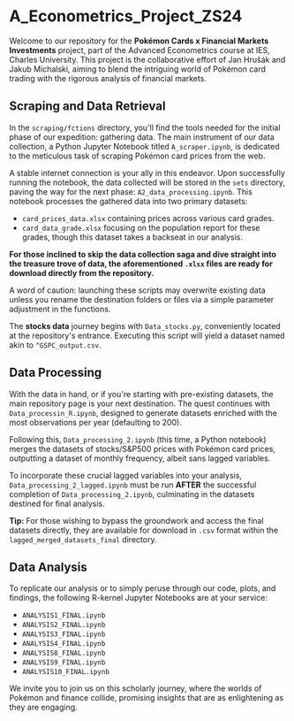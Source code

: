 # A_Econometrics_Project_ZS24

Welcome to our repository for the **Pokémon Cards x Financial Markets Investments** project, part of the Advanced Econometrics course at IES, Charles University. This project is the collaborative effort of Jan Hrušák and Jakub Michalski, aiming to blend the intriguing world of Pokémon card trading with the rigorous analysis of financial markets.

## Scraping and Data Retrieval

In the `scraping/fctions` directory, you'll find the tools needed for the initial phase of our expedition: gathering data. The main instrument of our data collection, a Python Jupyter Notebook titled `A_scraper.ipynb`, is dedicated to the meticulous task of scraping Pokémon card prices from the web.

A stable internet connection is your ally in this endeavor. Upon successfully running the notebook, the data collected will be stored in the `sets` directory, paving the way for the next phase: `A2_data_processing.ipynb`. This notebook processes the gathered data into two primary datasets:
- `card_prices_data.xlsx` containing prices across various card grades.
- `card_data_grade.xlsx` focusing on the population report for these grades, though this dataset takes a backseat in our analysis.

**For those inclined to skip the data collection saga and dive straight into the treasure trove of data, the aforementioned `.xlsx` files are ready for download directly from the repository.**

A word of caution: launching these scripts may overwrite existing data unless you rename the destination folders or files via a simple parameter adjustment in the functions.

The **stocks data** journey begins with `Data_stocks.py`, conveniently located at the repository's entrance. Executing this script will yield a dataset named akin to `^GSPC_output.csv`.

## Data Processing

With the data in hand, or if you're starting with pre-existing datasets, the main repository page is your next destination. The quest continues with `Data_processin_R.ipynb`, designed to generate datasets enriched with the most observations per year (defaulting to 200).

Following this, `Data_processing_2.ipynb` (this time, a Python notebook) merges the datasets of stocks/S&P500 prices with Pokémon card prices, outputting a dataset of monthly frequency, albeit sans lagged variables.

To incorporate these crucial lagged variables into your analysis, `Data_processing_2_lagged.ipynb` must be run **AFTER** the successful completion of `Data_processing_2.ipynb`, culminating in the datasets destined for final analysis.

**Tip:** For those wishing to bypass the groundwork and access the final datasets directly, they are available for download in `.csv` format within the `lagged_merged_datasets_final` directory.

## Data Analysis

To replicate our analysis or to simply peruse through our code, plots, and findings, the following R-kernel Jupyter Notebooks are at your service:

- `ANALYSIS1_FINAL.ipynb`
- `ANALYSIS2_FINAL.ipynb`
- `ANALYSIS3_FINAL.ipynb`
- `ANALYSIS4_FINAL.ipynb`
- `ANALYSIS8_FINAL.ipynb`
- `ANALYSIS9_FINAL.ipynb`
- `ANALYSIS10_FINAL.ipynb`

We invite you to join us on this scholarly journey, where the worlds of Pokémon and finance collide, promising insights that are as enlightening as they are engaging.


